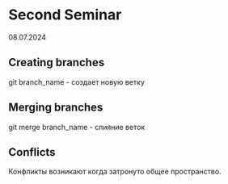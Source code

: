 # Second Seminar
08.07.2024
## Creating branches
git branch_name - создает новую ветку
## Merging branches
git merge branch_name - слияние веток
## Conflicts
Конфликты возникают когда  затронуто общее пространство.

